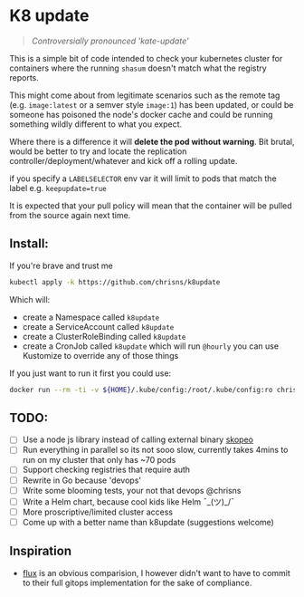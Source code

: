 # K8 update
> *Controversially pronounced 'kate-update'*

This is a simple bit of code intended to check your kubernetes cluster for containers where the running `shasum` doesn't match what the registry reports.

This might come about from legitimate scenarios such as the remote tag (e.g. `image:latest` or a semver style `image:1`) has been updated, or could be someone has poisoned the node's docker cache and could be running something wildly different to what you expect.

Where there is a difference it will **delete the pod without warning**. Bit brutal, would be better to try and locate the replication controller/deployment/whatever and kick off a rolling update.

if you specify a `LABELSELECTOR` env var it will limit to pods that match the label e.g. `keepupdate=true`

It is expected that your pull policy will mean that the container will be pulled from the source again next time.

## Install:
If you're brave and trust me
```bash
kubectl apply -k https://github.com/chrisns/k8update
```
Which will:
 - create a Namespace called `k8update`
 - create a ServiceAccount called `k8update`
 - create a ClusterRoleBinding called `k8update`
 - create a CronJob called `k8update` which will run `@hourly` you can use Kustomize to override any of those things

If you just want to run it first you could use:
```bash
docker run --rm -ti -v ${HOME}/.kube/config:/root/.kube/config:ro chrisns/k8update
```

## TODO:
 - [ ] Use a node js library instead of calling external binary [skopeo](https://github.com/containers/skopeo)
 - [ ] Run everything in parallel so its not sooo slow, currently takes 4mins to run on my cluster that only has ~70 pods
 - [ ] Support checking registries that require auth
 - [ ] Rewrite in Go because 'devops'
 - [ ] Write some blooming tests, your not that devops @chrisns
 - [ ] Write a Helm chart, because cool kids like Helm ¯\_(ツ)_/¯ 
 - [ ] More proscriptive/limited cluster access
 - [ ] Come up with a better name than k8update (suggestions welcome)

## Inspiration
 - [flux](https://github.com/weaveworks/flux) is an obvious comparision, I however didn't want to have to commit to their full gitops implementation for the sake of compliance.